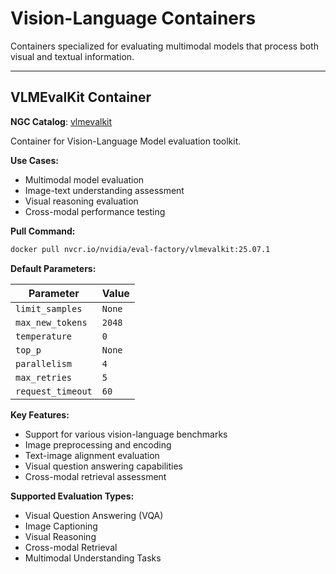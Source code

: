 # Vision-Language Containers

Containers specialized for evaluating multimodal models that process both visual and textual information.

---

## VLMEvalKit Container

**NGC Catalog**: [vlmevalkit](https://catalog.ngc.nvidia.com/orgs/nvidia/teams/eval-factory/containers/vlmevalkit)

Container for Vision-Language Model evaluation toolkit.

**Use Cases:**
- Multimodal model evaluation
- Image-text understanding assessment
- Visual reasoning evaluation
- Cross-modal performance testing

**Pull Command:**
```bash
docker pull nvcr.io/nvidia/eval-factory/vlmevalkit:25.07.1
```

**Default Parameters:**

| Parameter | Value |
|-----------|-------|
| `limit_samples` | `None` |
| `max_new_tokens` | `2048` |
| `temperature` | `0` |
| `top_p` | `None` |
| `parallelism` | `4` |
| `max_retries` | `5` |
| `request_timeout` | `60` |

**Key Features:**
- Support for various vision-language benchmarks
- Image preprocessing and encoding
- Text-image alignment evaluation
- Visual question answering capabilities
- Cross-modal retrieval assessment

**Supported Evaluation Types:**
- Visual Question Answering (VQA)
- Image Captioning
- Visual Reasoning
- Cross-modal Retrieval
- Multimodal Understanding Tasks
